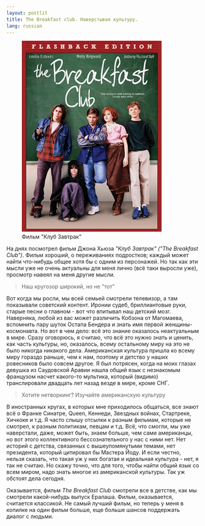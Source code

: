 ```yaml
---
layout: postlit
title: The Breakfast club. Наверстывая культуру.
lang: russian
---
```


<figure class="blog">
	<img src="/assets/img/breakfastclub.jpg" alt="movie still">
	<figcaption>Фильм "Клуб Завтрак"</figcaption>
</figure>

На днях посмотрел фильм Джона Хьюза _"Клуб Завтрак" ("The Breakfast Club")_. Фильм хороший, о переживаниях подростков; каждый может найти что-нибудь общее хотя бы с одним из персонажей. Но так как эти мысли уже не очень актуальны для меня лично (всё таки выросли уже), просмотр навеял на меня другие мысли.  

> Наш кругозор широкий, но не "тот"

Вот когда мы росли, мы всей семьей смотрели телевизор, а там показывали советский контент. Иронии судеб, бриллиантовые руки, старые песни о главном - вот что впитывал наш детский мозг. Наверняка, любой из вас может различить Кобзона от Магомаева, вспомнить пару шуток Остапа Бендера и знать имя первой женщины-космонавта. Но вот в чем дело: всё это знание оказалось неактуальным в мире. Сразу оговорюсь, я считаю, что всё это нужно знать и ценить, как часть культуры, но, оказалось, всему остальному миру на это не было никогда никакого дела. Американская культура пришла ко всему миру гораздо раньше, чем к нам, поэтому и детство у наших ровесников было совсем другое. Я был потрясен, когда на моих глазах девушка из Саудовской Аравии нашла общий язык с незнакомым французом насчет какого-то мультика, который (видимо) транслировали двадцать лет назад везде в мире, кроме СНГ.  

> Хотите нетворкинг? Изучайте американскую культуру

В иностранных кругах, в которых мне приходилось общаться, все знают всё о Франке Синатре, Queen, Кеннеди, Звездных войнах, Стартреке, Хичкоке и т.д. Я часто слышу отсылки к разным фильмам, которые не смотрел, к разным политикам, певцам и т.д. Всё, что смогли, мы уже наверстали, даже, может быть, знаем больше, чем сами американцы, но вот этого коллективного бессознательного у нас с ними нет. Нет историй с детства, связанных с вышеупомянутыми темами, нет президента, который цитировал бы Мастера Йоду. И если честно, нельзя сказать, что такая уж у них богатая и идеальная культура - нет, я так не считаю. Но скажу точно, что для того, чтобы найти общий язык со всем миром, надо знать многое из американской культуры. Так уж обстоят дела сегодня.  

Оказывается, фильм _The Breakfast Club_ смотрели все в детстве, как мы смотрели какой-нибудь выпуск Ералаша. Фильм, оказывается, считается классикой. Не самый лучший фильм, но теперь у меня в копилке на один фильм больше, еще больше шансов поддержать диалог с людьми.

